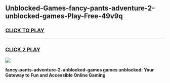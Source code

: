 
## Unblocked-Games-fancy-pants-adventure-2-unblocked-games-Play-Free-49v9q
<h3>
<a href="https://premium76.site?title=fancy-pants-adventure-2-unblocked-games&ref=22A">CLICK TO PLAY</a></h3>
<hr>

<h3>
<a href="https://premium76.site?title=fancy-pants-adventure-2-unblocked-games&ref=22A">CLICK 2 PLAY</a>
  
</h3>

<a href="https://premium76.site?title=fancy-pants-adventure-2-unblocked-games&ref=22A"><img src="https://clearcache.store/games.png"></a>


**fancy-pants-adventure-2-unblocked-games games unblocked: Your Gateway to Fun and Accessible Online Gaming**
